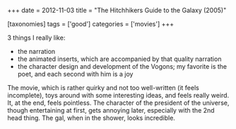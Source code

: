 +++
date = 2012-11-03
title = "The Hitchhikers Guide to the Galaxy (2005)"

[taxonomies]
tags = ['good']
categories = ['movies']
+++

3 things I really like:

-   the narration
-   the animated inserts, which are accompanied by that quality
    narration
-   the character design and development of the Vogons; my favorite is
    the poet, and each second with him is a joy

The movie, which is rather quirky and not too well-written (it feels
incomplete), toys around with some interesting ideas, and feels really
weird. It, at the end, feels pointless. The character of the president
of the universe, though entertaining at first, gets annoying later,
especially with the 2nd head thing. The gal, when in the shower, looks
incredible.
